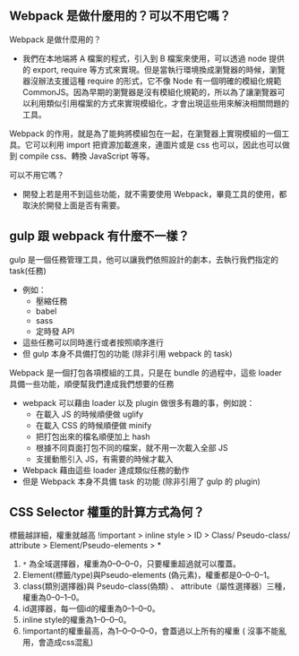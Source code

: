 ## Webpack 是做什麼用的？可以不用它嗎？

Webpack 是做什麼用的？
* 我們在本地端將 A 檔案的程式，引入到 B 檔案來使用，可以透過 node 提供的 export, require 等方式來實現。但是當執行環境換成瀏覽器的時候，瀏覽器沒辦法支援這種 require 的形式，它不像 Node 有一個明確的模組化規範 CommonJS。因為早期的瀏覽器是沒有模組化規範的，所以為了讓瀏覽器可以利用類似引用檔案的方式來實現模組化，才會出現這些用來解決相關問題的工具。

Webpack 的作用，就是為了能夠將模組包在一起，在瀏覽器上實現模組的一個工具。它可以利用 import 把資源加載進來，連圖片或是 css 也可以，因此也可以做到 compile css、轉換 JavaScript 等等。

可以不用它嗎？
* 開發上若是用不到這些功能，就不需要使用 Webpack，畢竟工具的使用，都取決於開發上面是否有需要。


## gulp 跟 webpack 有什麼不一樣？

gulp 是一個任務管理工具，他可以讓我們依照設計的劇本，去執行我們指定的 task(任務)
* 例如：
  * 壓縮任務
  * babel
  * sass
  * 定時發 API
* 這些任務可以同時進行或者按照順序進行
* 但 gulp 本身不具備打包的功能 (除非引用 webpack 的 task)


Webpack 是一個打包各項模組的工具，只是在 bundle 的過程中，這些 loader 具備一些功能，順便幫我們達成我們想要的任務
* webpack 可以藉由 loader 以及 plugin 做很多有趣的事，例如說：
  * 在載入 JS 的時候順便做 uglify
  * 在載入 CSS 的時候順便做 minify
  * 把打包出來的檔名順便加上 hash
  * 根據不同頁面打包不同的檔案，就不用一次載入全部 JS
  * 支援動態引入 JS，有需要的時候才載入
* Webpack 藉由這些 loader 達成類似任務的動作
* 但是 Webpack 本身不具備 task 的功能 (除非引用了 gulp 的 plugin)

## CSS Selector 權重的計算方式為何？

標籤越詳細，權重就越高
!important > inline style > ID > Class/ Pseudo-class/ attribute > Element/Pseudo-elements > *

1. `*` 為全域選擇器，權重為0–0–0–0，只要權重超過就可以覆蓋。
2. Element(標籤/type)與Pseudo-elements (偽元素)，權重都是0–0–0–1。
3. class(類別選擇器)與 Pseudo-class(偽類) 、 attribute（屬性選擇器）三種，權重為0–0–1–0。
4. id選擇器，每一個id的權重為0–1–0–0。
5. inline style的權重為1–0–0–0。
6. !important的權重最高，為1–0–0–0–0，會蓋過以上所有的權重 ( 沒事不能亂用，會造成css混亂)

